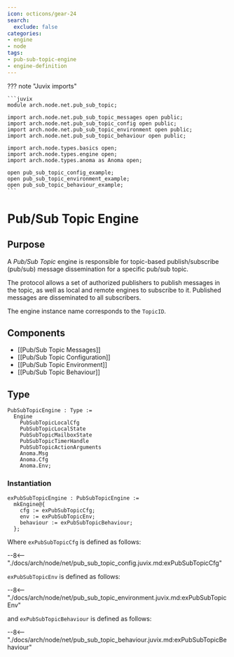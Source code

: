 ```yaml
---
icon: octicons/gear-24
search:
  exclude: false
categories:
- engine
- node
tags:
- pub-sub-topic-engine
- engine-definition
---
```


??? note "Juvix imports"

    ```juvix
    module arch.node.net.pub_sub_topic;

    import arch.node.net.pub_sub_topic_messages open public;
    import arch.node.net.pub_sub_topic_config open public;
    import arch.node.net.pub_sub_topic_environment open public;
    import arch.node.net.pub_sub_topic_behaviour open public;

    import arch.node.types.basics open;
    import arch.node.types.engine open;
    import arch.node.types.anoma as Anoma open;

    open pub_sub_topic_config_example;
    open pub_sub_topic_environment_example;
    open pub_sub_topic_behaviour_example;
    ```

# Pub/Sub Topic Engine

## Purpose

<!-- --8<-- [start:purpose] -->
A *Pub/Sub Topic* engine is responsible
for topic-based publish/subscribe (pub/sub) message dissemination
for a specific pub/sub topic.

The protocol allows
a set of authorized publishers to publish messages in the topic,
as well as local and remote engines to subscribe to it.
Published messages are disseminated to all subscribers.

The engine instance name corresponds to the `TopicID`.
<!-- --8<-- [end:purpose] -->

## Components

- [[Pub/Sub Topic Messages]]
- [[Pub/Sub Topic Configuration]]
- [[Pub/Sub Topic Environment]]
- [[Pub/Sub Topic Behaviour]]

## Type

<!-- --8<-- [start:PubSubTopicEngine] -->
```juvix
PubSubTopicEngine : Type :=
  Engine
    PubSubTopicLocalCfg
    PubSubTopicLocalState
    PubSubTopicMailboxState
    PubSubTopicTimerHandle
    PubSubTopicActionArguments
    Anoma.Msg
    Anoma.Cfg
    Anoma.Env;
```
<!-- --8<-- [end:PubSubTopicEngine] -->

### Instantiation

<!-- --8<-- [start:exPubSubTopicEngine] -->
```juvix
exPubSubTopicEngine : PubSubTopicEngine :=
  mkEngine@{
    cfg := exPubSubTopicCfg;
    env := exPubSubTopicEnv;
    behaviour := exPubSubTopicBehaviour;
  };
```
<!-- --8<-- [end:exPubSubTopicEngine] -->

Where `exPubSubTopicCfg` is defined as follows:

--8<-- "./docs/arch/node/net/pub_sub_topic_config.juvix.md:exPubSubTopicCfg"

`exPubSubTopicEnv` is defined as follows:

--8<-- "./docs/arch/node/net/pub_sub_topic_environment.juvix.md:exPubSubTopicEnv"

and `exPubSubTopicBehaviour` is defined as follows:

--8<-- "./docs/arch/node/net/pub_sub_topic_behaviour.juvix.md:exPubSubTopicBehaviour"
